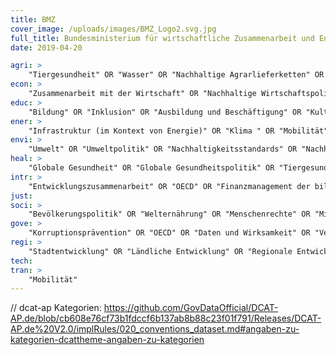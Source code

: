 ```yaml
---
title: BMZ
cover_image: /uploads/images/BMZ_Logo2.svg.jpg
full_title: Bundesministerium für wirtschaftliche Zusammenarbeit und Entwicklung
date: 2019-04-20

agri: >
    "Tiergesundheit" OR "Wasser" OR "Nachhaltige Agrarlieferketten" OR "Ernährungssicherung " OR "Ländliche Entwicklung " OR "Meeresschutz" OR "Landwirtschaft" OR "Innovation" OR "Wald" OR "Landrechte" OR "Fischerei" OR "Welternährung"
econ: >
    "Zusammenarbeit mit der Wirtschaft" OR "Nachhaltige Wirtschaftspolitik" OR "Handelspolitik" OR "Außenhandeln" OR "Planung und Finanzmanagement der bilateralen Entwicklungszusammenarbeit" OR "Kreislaufwirtschaft" OR "Kreativwirtschaft" OR "Investitionen" OR "Globale Gesundheitsfinanzierung" OR "Nachhaltige Wirtschaftspolitik" OR "globale Lieferketten" OR "Handel" OR "Finanzsystementwicklung" OR "Finanzierung Entwicklungszusammenarbeit" OR "Controlling Entwicklungszusammenarbeit"
educ: >
    "Bildung" OR "Inklusion" OR "Ausbildung und Beschäftigung" OR "Kultur" OR "Entwicklungspolitische Bildungsarbeit" OR "Kirchen" OR "Kreativwirtschaft" OR "Sport"
ener: >
    "Infrastruktur (im Kontext von Energie)" OR "Klima " OR "Mobilität" OR "Nachhaltigkeit " OR "Rohstoffe (im Kontext von Energie)" OR "Wasserstoff" OR "Wasserstoffinfrastruktur"
envi: >
    "Umwelt" OR "Umweltpolitik" OR "Nachhaltigkeitsstandards" OR "Nachhaltige Wirtschaftspolitik" OR "Nachhaltige Stadtentwicklung" OR "Nachhaltige Agrarlieferketten" OR "Nachhaltige Textillieferketten" OR "nachhaltiger Konsum"
heal: >
    "Globale Gesundheit" OR "Globale Gesundheitspolitik" OR "Tiergesundheit" OR "Wasser" OR "Pandemieprävention" OR "One Health" OR "Sanitär" OR "Hygiene"
intr: >
    "Entwicklungszusammenarbeit" OR "OECD" OR "Finanzmanagement der bilateralen Entwicklungszusammenarbeit" OR "Entwicklungsbanken" OR "GIZ" OR "KfW" OR "Internationale Agrarpolitik" OR "Bilaterale Beziehungen (Länder und Regionen)" OR "Agenda 2030" OR "Vereinte Nationen" OR "Klimapartnerschaften" OR "Weltbankgruppe" OR "Nachhaltigkeit in globalen Lieferketten" OR "DAC" OR "ODA-Statistik" OR "Entwicklungspartnerschaften" OR "IWF" OR "Entschuldung"
just:
soci: >
    "Bevölkerungspolitik" OR "Welternährung" OR "Menschenrechte" OR "Migration" OR "Rückkehr" OR "Fluchtursachen " OR "Bürgerschaftliches Engagement" OR "Armut und Ungleichheit" OR "Menschenrechte" OR "Geschlechtergerechtigkeit" OR "Soziale Sicherung" OR "Gleichberechtigung" OR "Inklusion" OR "Engagement Global" OR "Freiwilligenprogramme" OR "Beschäftigungsoffensive Nahost" OR "Austauschprogramme" OR "Inklusion" OR "Reintegration" OR "Politische Stiftungen"
gove: >
    "Korruptionsprävention" OR "OECD" OR "Daten und Wirksamkeit" OR "Vergabestelle" OR "Rechtsstaatlichkeit" OR "Governance" OR "Länder, Kommunen (im Kontext inländischer Entwicklungsrabeit)" OR "Sozialstrukturförderung" OR "Informationsfreiheitsgesetz (Anfragestatistik)" OR "ODA-Statistik" OR "Sozialstrukturförderung"
regi: >
    "Stadtentwicklung" OR "Ländliche Entwicklung" OR "Regionale Entwicklungsbanken" OR "Länder und Kommunen" OR "Stadtplanung"
tech:
tran: >
    "Mobilität"
---
```


// dcat-ap Kategorien: https://github.com/GovDataOfficial/DCAT-AP.de/blob/cb608e76cf73b1fdccf6b137ab8b88c23f01f791/Releases/DCAT-AP.de%20V2.0/implRules/020_conventions_dataset.md#angaben-zu-kategorien-dcattheme-angaben-zu-kategorien
